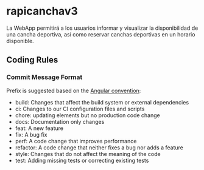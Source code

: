 # rapicanchav3
La WebApp permitirá a los usuarios informar y visualizar la disponibilidad de una cancha deportiva, así como reservar canchas deportivas en un horario disponible.

## Coding Rules

### Commit Message Format

Prefix is suggested based on the [Angular convention](https://github.com/angular/angular/blob/22b96b9/CONTRIBUTING.md#-commit-message-guidelines):

* build: Changes that affect the build system or external dependencies
* ci: Changes to our CI configuration files and scripts
* chore: updating elements but no production code change
* docs: Documentation only changes
* feat: A new feature
* fix: A bug fix
* perf: A code change that improves performance
* refactor: A code change that neither fixes a bug nor adds a feature
* style: Changes that do not affect the meaning of the code
* test: Adding missing tests or correcting existing tests
